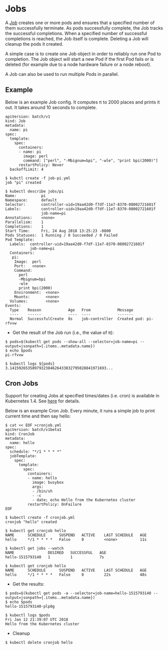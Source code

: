 # Jobs

A *[Job](https://kubernetes.io/docs/concepts/workloads/controllers/jobs-run-to-completion/#what-is-a-job)* creates one or more pods and ensures that a specified number of them successfully terminate. As pods successfully complete, the Job tracks the successful completions. When a specified number of successful completions is reached, the Job itself is complete. Deleting a Job will cleanup the pods it created.

A simple case is to create one Job object in order to reliably run one Pod to completion. The Job object will start a new Pod if the first Pod fails or is deleted (for example due to a node hardware failure or a node reboot).

A Job can also be used to run multiple Pods in parallel.

## Example

Below is an example Job config. It computes π to 2000 places and prints it out. It takes around 10 seconds to complete.
```
apiVersion: batch/v1
kind: Job
metadata:
  name: pi
spec:
  template:
    spec:
      containers:
      - name: pi
        image: perl
        command: ["perl", "-Mbignum=bpi", "-wle", "print bpi(2000)"]
      restartPolicy: Never
  backoffLimit: 4
```

```
$ kubctl create -f job-pi.yml
job "pi" created

$ kubectl describe jobs/pi
Name:           pi
Namespace:      default
Selector:       controller-uid=19aa42d0-f7df-11e7-8370-08002721601f
Labels:         controller-uid=19aa42d0-f7df-11e7-8370-08002721601f
                job-name=pi
Annotations:    <none>
Parallelism:    1
Completions:    1
Start Time:     Fri, 24 Aug 2018 13:25:23 -0800
Pods Statuses:  1 Running / 0 Succeeded / 0 Failed
Pod Template:
  Labels:  controller-uid=19aa42d0-f7df-11e7-8370-08002721601f
           job-name=pi
  Containers:
   pi:
    Image:  perl
    Port:   <none>
    Command:
      perl
      -Mbignum=bpi
      -wle
      print bpi(2000)
    Environment:  <none>
    Mounts:       <none>
  Volumes:        <none>
Events:
  Type    Reason            Age   From            Message
  ----    ------            ----  ----            -------
  Normal  SuccessfulCreate  8s    job-controller  Created pod: pi-rfvvw
```

* Get the result of the Job run (i.e., the value of π):
```
$ pods=$(kubectl get pods --show-all --selector=job-name=pi --output=jsonpath={.items..metadata.name})
$ echo $pods
pi-rfvvw

$ kubectl logs ${pods}
3.1415926535897932384626433832795028841971693...
```

## Cron Jobs

Support for creating Jobs at specified times/dates (i.e. cron) is available in Kubernetes 1.4. See [here](https://kubernetes.io/docs/concepts/workloads/controllers/cron-jobs/) for details.

Below is an example Cron Job. Every minute, it runs a simple job to print current time and then say hello:
```
$ cat << EOF >cronjob.yml
apiVersion: batch/v1beta1
kind: CronJob
metadata:
  name: hello
spec:
  schedule: "*/1 * * * *"
  jobTemplate:
    spec:
      template:
        spec:
          containers:
          - name: hello
            image: busybox
            args:
            - /bin/sh
            - -c
            - date; echo Hello from the Kubernetes cluster
          restartPolicy: OnFailure
EOF
```

``` 
$ kubectl create -f cronjob.yml
cronjob "hello" created
 
$ kubectl get cronjob hello
NAME      SCHEDULE      SUSPEND   ACTIVE    LAST SCHEDULE   AGE
hello     */1 * * * *   False     0         <none>          11s
 
$ kubectl get jobs --watch
NAME               DESIRED   SUCCESSFUL   AGE
hello-1515793140   1         1            7s
 
$ kubectl get cronjob hello
NAME      SCHEDULE      SUSPEND   ACTIVE    LAST SCHEDULE   AGE
hello     */1 * * * *   False     0         22s             48s
```

* Get the results:
```
$ pods=$(kubectl get pods -a --selector=job-name=hello-1515793140 --output=jsonpath={.items..metadata.name})
$ echo $pods
hello-1515793140-plp8g
 
$ kubectl logs $pods
Fri Jan 12 21:39:07 UTC 2018
Hello from the Kubernetes cluster
```

* Cleanup
``` 
$ kubectl delete cronjob hello
```
